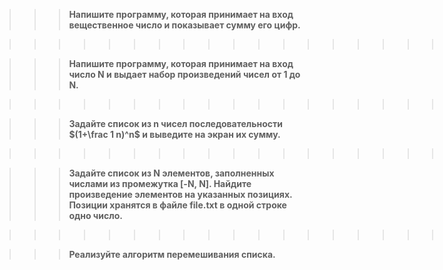 >>> **Напишите программу, которая принимает на вход вещественное число и показывает сумму его цифр.**


>>>>>>>>>>>>>>>>>>>>>>>>>>>>>>>>>>>>>>>>>>.


>>> **Напишите программу, которая принимает на вход число N и выдает набор произведений чисел от 1 до N.**


>>>>>>>>>>>>>>>>>>>>>>>>>>>>>>>>>>>>>>>>>>>.


>>> **Задайте список из n чисел последовательности $(1+\frac 1 n)^n$ и выведите на экран их сумму.**


>>>>>>>>>>>>>>>>>>>>>>>>>>>>>>>>>>>>>>>>>>>.


>>> **Задайте список из N элементов, заполненных числами из промежутка [-N, N]. Найдите произведение элементов на указанных позициях. Позиции хранятся в файле file.txt в одной строке одно число.**


>>>>>>>>>>>>>>>>>>>>>>>>>>>>>>>>>>>>>>>>>>>.


>>> **Реализуйте алгоритм перемешивания списка.**